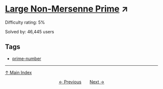 # [Large Non-Mersenne Prime](https://projecteuler.net/problem=97) ↗️

Difficulty rating: 5%

Solved by: 46,445 users
## Tags

- [prime-number](../tags/prime-number.md)



---

[↑ Main Index](../README.md)


<div align=center><a href='96.md'>← Previous</a> &nbsp;&nbsp; &nbsp;&nbsp;  <a href='98.md'>Next →</a></div>
